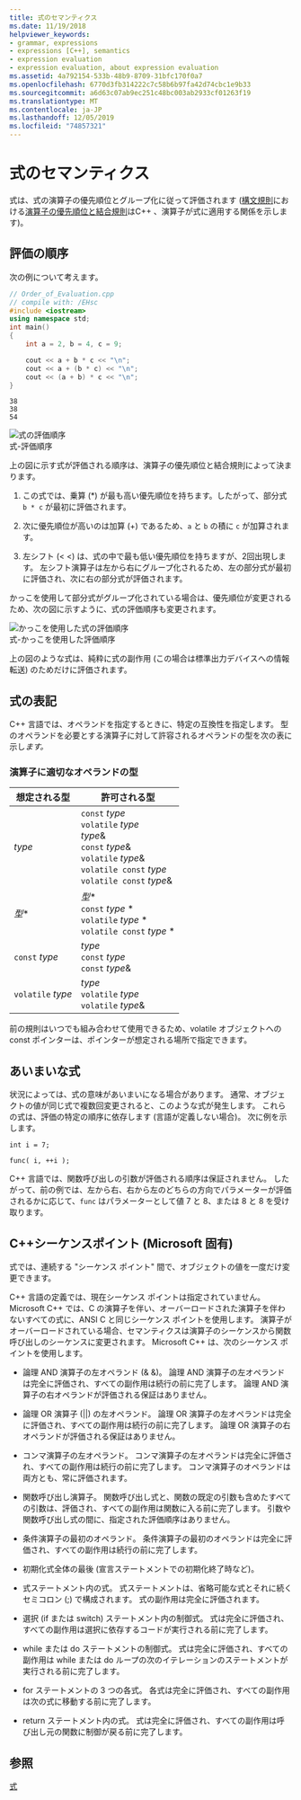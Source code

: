 ```yaml
---
title: 式のセマンティクス
ms.date: 11/19/2018
helpviewer_keywords:
- grammar, expressions
- expressions [C++], semantics
- expression evaluation
- expression evaluation, about expression evaluation
ms.assetid: 4a792154-533b-48b9-8709-31bfc170f0a7
ms.openlocfilehash: 6770d3fb314222c7c58b6b97fa42d74cbc1e9b33
ms.sourcegitcommit: a6d63c07ab9ec251c48bc003ab2933cf01263f19
ms.translationtype: MT
ms.contentlocale: ja-JP
ms.lasthandoff: 12/05/2019
ms.locfileid: "74857321"
---
```

# <a name="semantics-of-expressions"></a>式のセマンティクス

式は、式の演算子の優先順位とグループ化に従って評価されます ([構文規則](../cpp/lexical-conventions.md)における[演算子の優先順位と結合規則](../cpp/cpp-built-in-operators-precedence-and-associativity.md)はC++ 、演算子が式に適用する関係を示します)。

## <a name="order-of-evaluation"></a>評価の順序

次の例について考えます。

```cpp
// Order_of_Evaluation.cpp
// compile with: /EHsc
#include <iostream>
using namespace std;
int main()
{
    int a = 2, b = 4, c = 9;

    cout << a + b * c << "\n";
    cout << a + (b * c) << "\n";
    cout << (a + b) * c << "\n";
}
```

```Output
38
38
54
```

![式の評価順序](../cpp/media/vc38zv1.gif "式の評価順序") <br/>
式-評価順序

上の図に示す式が評価される順序は、演算子の優先順位と結合規則によって決まります。

1. この式では、乗算 (*) が最も高い優先順位を持ちます。したがって、部分式 `b * c` が最初に評価されます。

1. 次に優先順位が高いのは加算 (+) であるため、`a` と `b` の積に `c` が加算されます。

1. 左シフト (< <) は、式の中で最も低い優先順位を持ちますが、2回出現します。 左シフト演算子は左から右にグループ化されるため、左の部分式が最初に評価され、次に右の部分式が評価されます。

かっこを使用して部分式がグループ化されている場合は、優先順位が変更されるため、次の図に示すように、式の評価順序も変更されます。

![かっこを使用した式の評価順序](../cpp/media/vc38zv2.gif "かっこ付きの式の評価順序") <br/>
式-かっこを使用した評価順序

上の図のような式は、純粋に式の副作用 (この場合は標準出力デバイスへの情報転送) のためだけに評価されます。

## <a name="notation-in-expressions"></a>式の表記

C++ 言語では、オペランドを指定するときに、特定の互換性を指定します。 型のオペランドを必要とする演算子に対して許容されるオペランドの型を次の表に示し*ます。*

### <a name="operand-types-acceptable-to-operators"></a>演算子に適切なオペランドの型

|想定される型|許可される型|
|-------------------|-------------------|
|*type*|`const` *type*<br /> `volatile` *type*<br /> *type*&<br /> `const` *type*&<br /> `volatile` *type*&<br /> `volatile const` *type*<br /> `volatile const` *type*&|
|*型*\*|*型*\*<br /> `const` *type* \*<br /> `volatile` *type* \*<br /> `volatile const` *type* \*|
|`const` *type*|*type*<br /> `const` *type*<br />`const` *type*&|
|`volatile` *type*|*type*<br /> `volatile` *type*<br /> `volatile` *type*&|

前の規則はいつでも組み合わせて使用できるため、volatile オブジェクトへの const ポインターは、ポインターが想定される場所で指定できます。

## <a name="ambiguous-expressions"></a>あいまいな式

状況によっては、式の意味があいまいになる場合があります。 通常、オブジェクトの値が同じ式で複数回変更されると、このような式が発生します。 これらの式は、評価の特定の順序に依存します (言語が定義しない場合)。 次に例を示します。

```
int i = 7;

func( i, ++i );
```

C++ 言語では、関数呼び出しの引数が評価される順序は保証されません。 したがって、前の例では、左から右、右から左のどちらの方向でパラメーターが評価されるかに応じて、`func` はパラメーターとして値 7 と 8、または 8 と 8 を受け取ります。

## <a name="c-sequence-points-microsoft-specific"></a>C++シーケンスポイント (Microsoft 固有)

式では、連続する "シーケンス ポイント" 間で、オブジェクトの値を一度だけ変更できます。

C++ 言語の定義では、現在シーケンス ポイントは指定されていません。 Microsoft C++ では、C の演算子を伴い、オーバーロードされた演算子を伴わないすべての式に、ANSI C と同じシーケンス ポイントを使用します。 演算子がオーバーロードされている場合、セマンティクスは演算子のシーケンスから関数呼び出しのシーケンスに変更されます。 Microsoft C++ は、次のシーケンス ポイントを使用します。

- 論理 AND 演算子の左オペランド (& &)。 論理 AND 演算子の左オペランドは完全に評価され、すべての副作用は続行の前に完了します。 論理 AND 演算子の右オペランドが評価される保証はありません。

- 論理 OR 演算子 (&#124;&#124;) の左オペランド。 論理 OR 演算子の左オペランドは完全に評価され、すべての副作用は続行の前に完了します。 論理 OR 演算子の右オペランドが評価される保証はありません。

- コンマ演算子の左オペランド。 コンマ演算子の左オペランドは完全に評価され、すべての副作用は続行の前に完了します。 コンマ演算子のオペランドは両方とも、常に評価されます。

- 関数呼び出し演算子。 関数呼び出し式と、関数の既定の引数も含めたすべての引数は、評価され、すべての副作用は関数に入る前に完了します。 引数や関数呼び出し式の間に、指定された評価順序はありません。

- 条件演算子の最初のオペランド。 条件演算子の最初のオペランドは完全に評価され、すべての副作用は続行の前に完了します。

- 初期化式全体の最後 (宣言ステートメントでの初期化終了時など)。

- 式ステートメント内の式。 式ステートメントは、省略可能な式とそれに続くセミコロン (;) で構成されます。 式の副作用は完全に評価されます。

- 選択 (if または switch) ステートメント内の制御式。 式は完全に評価され、すべての副作用は選択に依存するコードが実行される前に完了します。

- while または do ステートメントの制御式。 式は完全に評価され、すべての副作用は while または do ループの次のイテレーションのステートメントが実行される前に完了します。

- for ステートメントの 3 つの各式。 各式は完全に評価され、すべての副作用は次の式に移動する前に完了します。

- return ステートメント内の式。 式は完全に評価され、すべての副作用は呼び出し元の関数に制御が戻る前に完了します。

## <a name="see-also"></a>参照

[式](../cpp/expressions-cpp.md)